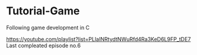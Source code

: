 # Tutorial-Game
Following game development in C

https://youtube.com/playlist?list=PLlaINRtydtNWuRfd4Ra3KeD6L9FP_tDE7
Last compleated episode no.6
